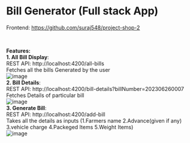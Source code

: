 # Bill Generator (Full stack App)

Frontend: https://github.com/suraj548/project-shop-2

<br/>

**Features:** <br/>
__1. All Bill Display__: <br/>
                         REST API: http://localhost:4200/all-bills <br/>
                         Fetches all the bills Generated by the user <br/>
                         ![image](https://github.com/suraj548/project-shop/assets/36351346/1df71dba-e5dc-4cb3-8b1b-8cfc70d28315)
<br/>
__2. Bill Details__: <br/>
                      REST API: http://localhost:4200/bill-details?billNumber=202306260007 <br/>
                      Fetches Details of particular bill <br/>
                      ![image](https://github.com/suraj548/project-shop/assets/36351346/32601759-0d73-44b8-95a3-feeee28bee83)
<br/>
__3. Generate Bill__: <br/>
                      REST API: http://localhost:4200/add-bill <br/>
                      Takes all the details as inputs (1.Farmers name 2.Advance(given if any) 3.vehicle charge 4.Packeged Items 5.Weight Items) <br/>
                      ![image](https://github.com/suraj548/project-shop/assets/36351346/5307c56e-9843-4179-a58f-27ac1e9355f1)
